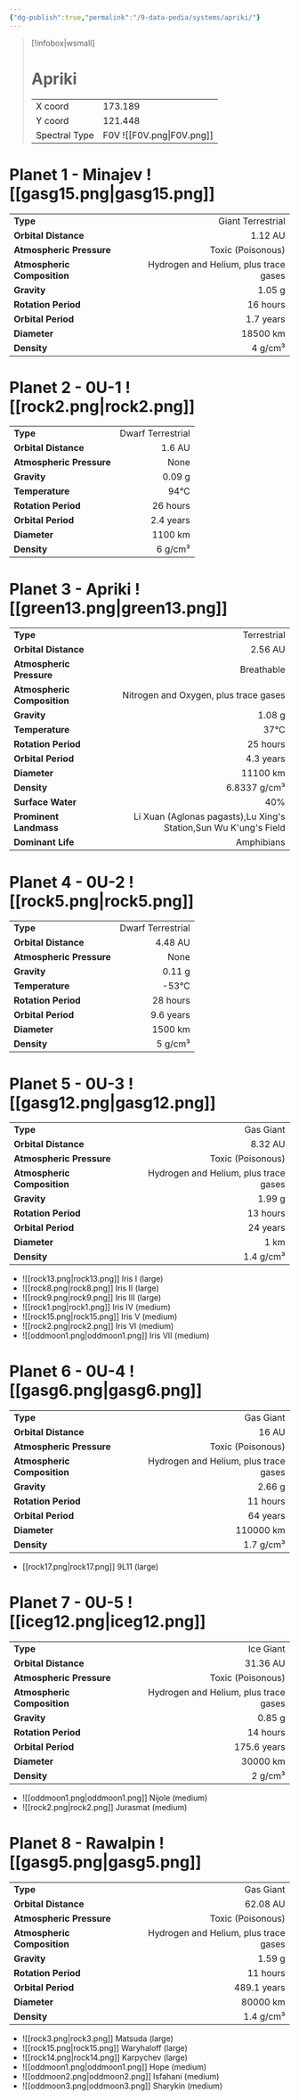 ```yaml
---
{"dg-publish":true,"permalink":"/9-data-pedia/systems/apriki/"}
---
```


> [!infobox|wsmall]
> # Apriki
> | | |
> | - | - |
> | X coord | 173.189 |
> | Y coord| 121.448 |
> | Spectral Type | F0V ![[F0V.png\|F0V.png]] |

# Planet 1 - Minajev ![[gasg15.png\|gasg15.png]]
|                             |                           |
| --------------------------- | -------------------------:|
| **Type**                    |             Giant Terrestrial |
| **Orbital Distance**        |   1.12 AU |
| **Atmospheric Pressure**    |       Toxic (Poisonous) |
| **Atmospheric Composition** |      Hydrogen and Helium, plus trace gases |
| **Gravity**                 |        1.05 g |
| **Rotation Period**         |  16 hours |
| **Orbital Period** | 1.7 years |
| **Diameter**                |      18500 km | 
| **Density**                 |    4 g/cm³ |





# Planet 2 - 0U-1 ![[rock2.png\|rock2.png]]
|                             |                           |
| --------------------------- | -------------------------:|
| **Type**                    |             Dwarf Terrestrial |
| **Orbital Distance**        |   1.6 AU |
| **Atmospheric Pressure**    |       None |
| **Gravity**                 |        0.09 g |
| **Temperature**             |    94°C |
| **Rotation Period**         |  26 hours |
| **Orbital Period** | 2.4 years |
| **Diameter**                |      1100 km | 
| **Density**                 |    6 g/cm³ |





# Planet 3 - Apriki ![[green13.png\|green13.png]]
|                             |                           |
| --------------------------- | -------------------------:|
| **Type**                    |             Terrestrial |
| **Orbital Distance**        |   2.56 AU |
| **Atmospheric Pressure**    |       Breathable |
| **Atmospheric Composition** |      Nitrogen and Oxygen, plus trace gases |
| **Gravity**                 |        1.08 g |
| **Temperature**             |    37°C |
| **Rotation Period**         |  25 hours |
| **Orbital Period** | 4.3 years |
| **Diameter**                |      11100 km | 
| **Density**                 |    6.8337 g/cm³ |
| **Surface Water**           |           40% | 
| **Prominent Landmass**      |         Li Xuan (Aglonas pagasts),Lu Xing's Station,Sun Wu K'ung's Field | 
| **Dominant Life**           |         Amphibians |





# Planet 4 - 0U-2 ![[rock5.png\|rock5.png]]
|                             |                           |
| --------------------------- | -------------------------:|
| **Type**                    |             Dwarf Terrestrial |
| **Orbital Distance**        |   4.48 AU |
| **Atmospheric Pressure**    |       None |
| **Gravity**                 |        0.11 g |
| **Temperature**             |    -53°C |
| **Rotation Period**         |  28 hours |
| **Orbital Period** | 9.6 years |
| **Diameter**                |      1500 km | 
| **Density**                 |    5 g/cm³ |





# Planet 5 - 0U-3 ![[gasg12.png\|gasg12.png]]
|                             |                           |
| --------------------------- | -------------------------:|
| **Type**                    |             Gas Giant |
| **Orbital Distance**        |   8.32 AU |
| **Atmospheric Pressure**    |       Toxic (Poisonous) |
| **Atmospheric Composition** |      Hydrogen and Helium, plus trace gases |
| **Gravity**                 |        1.99 g |
| **Rotation Period**         |  13 hours |
| **Orbital Period** | 24 years |
| **Diameter**                |      1 km | 
| **Density**                 |    1.4 g/cm³ |



- ![[rock13.png\|rock13.png]] Iris I (large)
- ![[rock8.png\|rock8.png]] Iris II (large)
- ![[rock9.png\|rock9.png]] Iris III (large)
- ![[rock1.png\|rock1.png]] Iris IV (medium)
- ![[rock15.png\|rock15.png]] Iris V (medium)
- ![[rock2.png\|rock2.png]] Iris VI (medium)
- ![[oddmoon1.png\|oddmoon1.png]] Iris VII (medium)


# Planet 6 - 0U-4 ![[gasg6.png\|gasg6.png]]
|                             |                           |
| --------------------------- | -------------------------:|
| **Type**                    |             Gas Giant |
| **Orbital Distance**        |   16 AU |
| **Atmospheric Pressure**    |       Toxic (Poisonous) |
| **Atmospheric Composition** |      Hydrogen and Helium, plus trace gases |
| **Gravity**                 |        2.66 g |
| **Rotation Period**         |  11 hours |
| **Orbital Period** | 64 years |
| **Diameter**                |      110000 km | 
| **Density**                 |    1.7 g/cm³ |



- [[rock17.png\|rock17.png]] 9L11 (large)

# Planet 7 - 0U-5 ![[iceg12.png\|iceg12.png]]
|                             |                           |
| --------------------------- | -------------------------:|
| **Type**                    |             Ice Giant |
| **Orbital Distance**        |   31.36 AU |
| **Atmospheric Pressure**    |       Toxic (Poisonous) |
| **Atmospheric Composition** |      Hydrogen and Helium, plus trace gases |
| **Gravity**                 |        0.85 g |
| **Rotation Period**         |  14 hours |
| **Orbital Period** | 175.6 years |
| **Diameter**                |      30000 km | 
| **Density**                 |    2 g/cm³ |



- ![[oddmoon1.png\|oddmoon1.png]] Nijole (medium)
- ![[rock2.png\|rock2.png]] Jurasmat (medium)


# Planet 8 - Rawalpin ![[gasg5.png\|gasg5.png]]
|                             |                           |
| --------------------------- | -------------------------:|
| **Type**                    |             Gas Giant |
| **Orbital Distance**        |   62.08 AU |
| **Atmospheric Pressure**    |       Toxic (Poisonous) |
| **Atmospheric Composition** |      Hydrogen and Helium, plus trace gases |
| **Gravity**                 |        1.59 g |
| **Rotation Period**         |  11 hours |
| **Orbital Period** | 489.1 years |
| **Diameter**                |      80000 km | 
| **Density**                 |    1.4 g/cm³ |



- ![[rock3.png\|rock3.png]] Matsuda (large)
- ![[rock15.png\|rock15.png]] Waryhaloff (large)
- ![[rock14.png\|rock14.png]] Karpychev (large)
- ![[oddmoon1.png\|oddmoon1.png]] Hope (medium)
- ![[oddmoon2.png\|oddmoon2.png]] Isfahani (medium)
- ![[oddmoon3.png\|oddmoon3.png]] Sharykin (medium)


